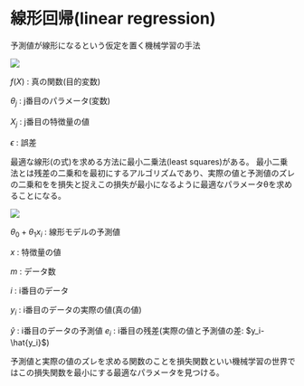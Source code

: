 # 線形回帰(linear regression)

予測値が線形になるという仮定を置く機械学習の手法

<img src="https://latex.codecogs.com/svg.image?f(X)=\theta_0&plus;\theta_1X_1&plus;\cdot\cdot\cdot&plus;\theta_nX_n&plus;\epsilon" />

$f(X)$ : 真の関数(目的変数)

$\theta_j$ : j番目のパラメータ(変数)

$X_j$ : j番目の特徴量の値

$\epsilon$ : 誤差

最適な線形(の式)を求める方法に最小二乗法(least squares)がある。
最小二乗法とは残差の二乗和を最初にするアルゴリズムであり、実際の値と予測値のズレの二乗和をを損失と捉えこの損失が最小になるように最適なパラメータθを求めることになる。


<img src="https://latex.codecogs.com/svg.image?\sum_{i=1}^{m}e_i^2=\sum_{i=1}^{m}\left\{y_i-(\theta_0&plus;\theta_1x_i)\right\}^2">



$\theta_0+\theta_1x_i$ : 線形モデルの予測値

$x$ : 特徴量の値

$m$ : データ数

$i$ : i番目のデータ

$y_i$ : i番目のデータの実際の値(真の値)

$\hat{y}$ : i番目のデータの予測値
$e_i$ : i番目の残差(実際の値と予測値の差: $y_i-\hat{y_i}$)


予測値と実際の値のズレを求める関数のことを損失関数といい機械学習の世界ではこの損失関数を最小にする最適なパラメータを見つける。








